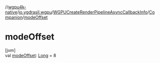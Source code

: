 //[wgpu4k-native](../../../../index.md)/[io.ygdrasil.wgpu](../../index.md)/[WGPUCreateRenderPipelineAsyncCallbackInfo](../index.md)/[Companion](index.md)/[modeOffset](mode-offset.md)

# modeOffset

[jvm]\
val [modeOffset](mode-offset.md): [Long](https://kotlinlang.org/api/core/kotlin-stdlib/kotlin/-long/index.html) = 8